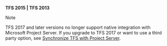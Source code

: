 <p><b>TFS 2015 | TFS 2013</b></p>

>[!NOTE]  
>TFS 2017 and later versions no longer support native integration with Microsoft Project Server. If you upgrade to TFS 2017 or want to use a third party option, see [Synchronize TFS with Project Server](../office/sync-ps-tfs.md).   